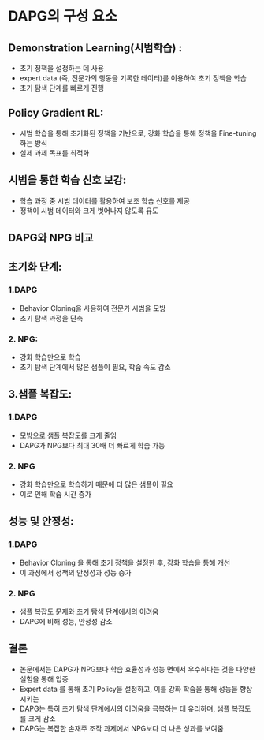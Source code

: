 # DAPG의 구성 요소
 ## Demonstration Learning(시범학습) : 
- 초기 정책을 설정하는 데 사용
- expert data (즉, 전문가의 행동을 기록한 데이터)를 이용하여 초기 정책을 학습
- 초기 탐색 단계를 빠르게 진행

 ## Policy Gradient RL: 
- 시범 학습을 통해 초기화된 정책을 기반으로, 강화 학습을 통해 정책을 Fine-tuning하는 방식
- 실제 과제 목표를 최적화

 ## 시범을 통한 학습 신호 보강: 
- 학습 과정 중 시범 데이터를 활용하여 보조 학습 신호를 제공
- 정책이 시범 데이터와 크게 벗어나지 않도록 유도

##  DAPG와 NPG 비교

## 초기화 단계: 
### 1.DAPG
- Behavior Cloning을 사용하여 전문가 시범을 모방
- 초기 탐색 과정을 단축
### 2. NPG:
- 강화 학습만으로 학습
- 초기 탐색 단계에서 많은 샘플이 필요, 학습 속도 감소

## 3.샘플 복잡도: 
 ### 1.DAPG
- 모방으로 샘플 복잡도를 크게 줄임
- DAPG가 NPG보다 최대 30배 더 빠르게 학습 가능
### 2. NPG
- 강화 학습만으로 학습하기 때문에 더 많은 샘플이 필요
- 이로 인해 학습 시간 증가

## 성능 및 안정성: 
### 1.DAPG
- Behavior Cloning 을 통해 초기 정책을 설정한 후, 강화 학습을 통해 개선
- 이 과정에서 정책의 안정성과 성능 증가
### 2. NPG
- 샘플 복잡도 문제와 초기 탐색 단계에서의 어려움
- DAPG에 비해 성능, 안정성 감소

## 결론

- 논문에서는 DAPG가 NPG보다 학습 효율성과 성능 면에서 우수하다는 것을 다양한 실험을 통해 입증
- Expert data 를 통해 초기 Policy을 설정하고, 이를 강화 학습을 통해 성능을 향상시키는 
- DAPG는 특히 초기 탐색 단계에서의 어려움을 극복하는 데 유리하며, 샘플 복잡도를 크게 감소
- DAPG는 복잡한 손재주 조작 과제에서 NPG보다 더  나은 성과를 보여줌



